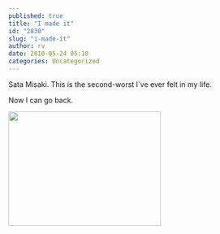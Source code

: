 ```yaml
---
published: true
title: "I made it"
id: "2830"
slug: "i-made-it"
author: rv
date: 2010-05-24 05:10
categories: Uncategorized
---
```

Sata Misaki. This is the second-worst I`ve ever felt in my life.

Now I can go back.

<a href="https://s3.amazonaws.com/cfwblog/uploads/2010/05/ts2b0533.jpg"><img src="https://s3.amazonaws.com/cfwblog/uploads/2010/05/ts2b0533.jpg?w=300" alt="" title="TS2B0533" width="300" height="225" class="alignnone size-medium wp-image-2831" /></a>